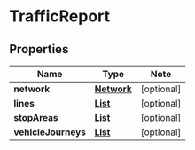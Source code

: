 # TrafficReport

## Properties

Name | Type | Note
---- | ---- | ----
**network** | [**Network**](Network.md) | [optional] 
**lines** | [**List<Line>**](Line.md) | [optional] 
**stopAreas** | [**List<StopArea>**](StopArea.md) | [optional] 
**vehicleJourneys** | [**List<VehicleJourney>**](VehicleJourney.md) | [optional] 


